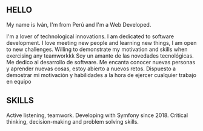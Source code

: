 ## HELLO

My name is Iván, I'm from Perú and I'm a Web Developed.

I'm a lover of technological innovations. I am dedicated to software development.
I love meeting new people and learning new things, I am open to new challenges. Willing to demonstrate my motivation and skills when exercising any teamworkkk
Soy un amante de las novedades tecnológicas. Me dedico al desarrollo de software.
Me encanta conocer nuevas personas y aprender nuevas cosas, estoy abierto a nuevos retos. Dispuesto a demostrar mi motivación y habilidades a la hora de ejercer cualquier trabajo en equipo

## SKILLS

Active listening, teamwork. 
Developing with Symfony since 2018.
Critical thinking, decision-making and problem solving skills.


